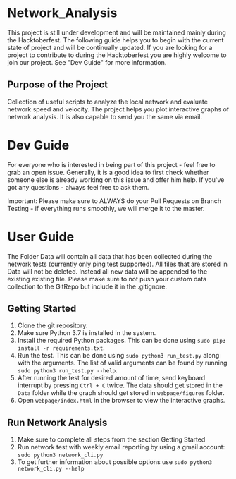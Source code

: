 # Network_Analysis
This project is still under development and will be maintained mainly during the Hacktoberfest. The following guide helps you to begin with the current state of project and will be continually updated. If you are looking for a project to contribute to during the Hacktoberfest you are highly welcome to join our project. See "Dev Guide" for more information.


## Purpose of the Project
Collection of useful scripts to analyze the local network and evaluate network speed and velocity. The project helps you plot interactive graphs of network analysis. It is also capable to send you the same via email.

# Dev Guide
For everyone who is interested in being part of this project - feel free to grab an open issue. Generally, it is a good idea to first check whether someone else is already working on this issue and offer him help. If you've got any questions - always feel free to ask them.

Important: Please make sure to ALWAYS do your Pull Requests on Branch Testing - if everything runs smoothly, we will merge it to the master.



# User Guide
The Folder Data will contain all data that has been collected during the network tests (currently only ping test supported). All files that are stored in Data will not be deleted. Instead all new data will be appended to the existing existing file. Please make sure to not push your custom data collection to the GitRepo but include it in the .gitignore.


## Getting Started
1. Clone the git repository.
2. Make sure Python 3.7 is installed in the system.
3. Install the required Python packages. This can be done using `sudo pip3 install -r requirements.txt`.
4. Run the test. This can be done using `sudo python3 run_test.py` along with the arguments. The list of valid arguments can be found by running `sudo python3 run_test.py --help`.
5. After running the test for desired amount of time, send keyboard interrupt by pressing `Ctrl + C` twice. The data should get stored in the `Data` folder while  the graph should get stored in `webpage/figures` folder.
6. Open `webpage/index.html` in the browser to view the interactive graphs.

## Run Network Analysis
1. Make sure to complete all steps from the section Getting Started
2. Run network test with weekly email reporting by using a gmail account: `sudo python3 network_cli.py`
3. To get further information about possible options use  `sudo python3 network_cli.py --help`
